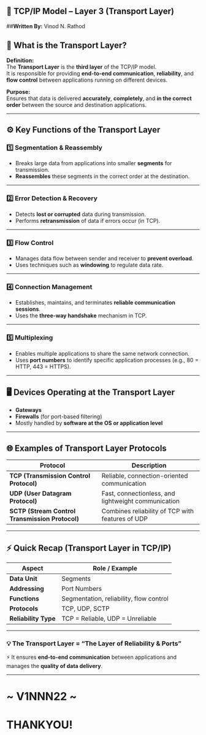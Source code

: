

## 🚀 TCP/IP Model – Layer 3 (Transport Layer)

##**Written By:** Vinod N. Rathod  



## 📘 What is the Transport Layer?

**Definition:**  
The **Transport Layer** is the **third layer** of the TCP/IP model.  
It is responsible for providing **end-to-end communication**, **reliability**, and **flow control** between applications running on different devices.

**Purpose:**  
Ensures that data is delivered **accurately**, **completely**, and **in the correct order** between the source and destination applications.

---

## ⚙️ Key Functions of the Transport Layer

### 1️⃣ Segmentation & Reassembly
- Breaks large data from applications into smaller **segments** for transmission.  
- **Reassembles** these segments in the correct order at the destination.

---

### 2️⃣ Error Detection & Recovery
- Detects **lost or corrupted** data during transmission.  
- Performs **retransmission** of data if errors occur (in TCP).

---

### 3️⃣ Flow Control
- Manages data flow between sender and receiver to **prevent overload**.  
- Uses techniques such as **windowing** to regulate data rate.

---

### 4️⃣ Connection Management
- Establishes, maintains, and terminates **reliable communication sessions**.  
- Uses the **three-way handshake** mechanism in TCP.

---

### 5️⃣ Multiplexing
- Enables multiple applications to share the same network connection.  
- Uses **port numbers** to identify specific application processes (e.g., 80 = HTTP, 443 = HTTPS).

---

## 🖥️ Devices Operating at the Transport Layer
- **Gateways**  
- **Firewalls** (for port-based filtering)  
- Mostly handled by **software at the OS or application level**

---

## 🌐 Examples of Transport Layer Protocols

| **Protocol** | **Description** |
|---------------|------------------|
| **TCP (Transmission Control Protocol)** | Reliable, connection-oriented communication |
| **UDP (User Datagram Protocol)** | Fast, connectionless, and lightweight communication |
| **SCTP (Stream Control Transmission Protocol)** | Combines reliability of TCP with features of UDP |

---

## ⚡ Quick Recap (Transport Layer in TCP/IP)

| **Aspect** | **Role / Example** |
|-------------|--------------------|
| **Data Unit** | Segments |
| **Addressing** | Port Numbers |
| **Functions** | Segmentation, reliability, flow control |
| **Protocols** | TCP, UDP, SCTP |
| **Reliability Type** | TCP = Reliable, UDP = Unreliable |

---

### 💡 The Transport Layer = “The Layer of Reliability & Ports”  
⚡ It ensures **end-to-end communication** between applications and manages the **quality of data delivery**.

---
# ~ V1NNN22 ~
# THANKYOU! 